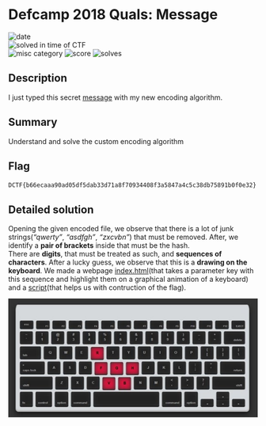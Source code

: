 # Defcamp 2018 Quals: Message

![date](https://img.shields.io/badge/date-22.09.2018-brightgreen.svg)  
![solved in time of CTF](https://img.shields.io/badge/solved-in%20time%20of%20CTF-brightgreen.svg)  
![misc category](https://img.shields.io/badge/category-misc-lightgrey.svg)
![score](https://img.shields.io/badge/score-50-blue.svg)
![solves](https://img.shields.io/badge/solves-87-brightgreen.svg)

## Description
I just typed this secret [message](/message.txt) with my new encoding algorithm. 

## Summary
Understand and solve the custom encoding algorithm

## Flag
```
DCTF{b66ecaaa90ad05df5dab33d71a8f70934408f3a5847a4c5c38db75891b0f0e32}
```

## Detailed solution
Opening the given encoded file, we observe that there is a lot of junk strings(*“qwerty”*, *“asdfgh”*, *“zxcvbn”*) that must be removed. After, we identify a **pair of brackets** inside that must be the hash.  
There are **digits**, that must be treated as such, and **sequences of characters**. After a lucky guess, we observe that this is a **drawing on the keyboard**. We made a webpage [index.html](highlight/index.html)(that takes a parameter key with this sequence and highlight them on a graphical animation of a keyboard) and a [script](decode.py)(that helps us with contruction of the flag).  

![Image of highlighting](highlight/example.jpg)